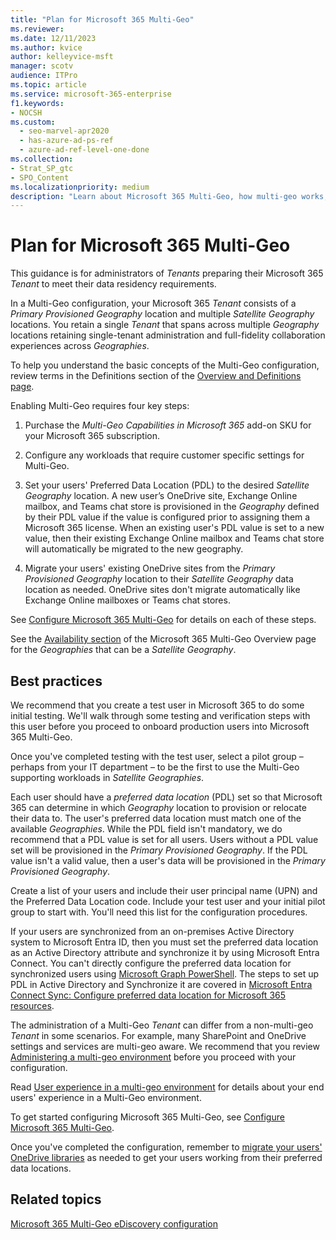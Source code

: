 ```yaml
---
title: "Plan for Microsoft 365 Multi-Geo"
ms.reviewer:
ms.date: 12/11/2023
ms.author: kvice
author: kelleyvice-msft
manager: scotv
audience: ITPro
ms.topic: article
ms.service: microsoft-365-enterprise
f1.keywords:
- NOCSH
ms.custom:
  - seo-marvel-apr2020
  - has-azure-ad-ps-ref
  - azure-ad-ref-level-one-done
ms.collection: 
- Strat_SP_gtc
- SPO_Content
ms.localizationpriority: medium
description: "Learn about Microsoft 365 Multi-Geo, how multi-geo works, and what geo-locations are available for data storage."
---
```


# Plan for Microsoft 365 Multi-Geo

This guidance is for administrators of _Tenants_ preparing their Microsoft 365 _Tenant_ to meet their data residency requirements.

In a Multi-Geo configuration, your Microsoft 365 _Tenant_ consists of a _Primary Provisioned Geography_ location and multiple _Satellite Geography_ locations. You retain a single _Tenant_ that spans across multiple _Geography_ locations retaining single-tenant administration and full-fidelity collaboration experiences across _Geographies_. 

To help you understand the basic concepts of the Multi-Geo configuration, review terms in the Definitions section of the [Overview and Definitions page](m365-dr-overview.md).

Enabling Multi-Geo requires four key steps:

1. Purchase the _Multi-Geo Capabilities in Microsoft 365_ add-on SKU for your Microsoft 365 subscription.

2. Configure any workloads that require customer specific settings for Multi-Geo.

3. Set your users' Preferred Data Location (PDL) to the desired _Satellite Geography_ location. A new user’s OneDrive site, Exchange Online mailbox, and Teams chat store is provisioned in the _Geography_ defined by their PDL value if the value is configured prior to assigning them a Microsoft 365 license. When an existing user's PDL value is set to a new value, then their existing Exchange Online mailbox and Teams chat store will automatically be migrated to the new geography.

4. Migrate your users' existing OneDrive sites from the _Primary Provisioned Geography_ location to their _Satellite Geography_ data location as needed. OneDrive sites don't migrate automatically like Exchange Online mailboxes or Teams chat stores.

See [Configure Microsoft 365 Multi-Geo](multi-geo-tenant-configuration.md) for details on each of these steps.

See the [Availability section](microsoft-365-multi-geo.md#microsoft-365-multi-geo-availability) of the Microsoft 365 Multi-Geo Overview page for the _Geographies_ that can be a _Satellite Geography_. 

## Best practices

We recommend that you create a test user in Microsoft 365 to do some initial testing. We'll walk through some testing and verification steps with this user before you proceed to onboard production users into Microsoft 365 Multi-Geo.

Once you've completed testing with the test user, select a pilot group – perhaps from your IT department – to be the first to use the Multi-Geo supporting workloads in _Satellite Geographies_.

Each user should have a _preferred data location_ (PDL) set so that Microsoft 365 can determine in which _Geography_ location to provision or relocate their data to. The user's preferred data location must match one of the available _Geographies_. While the PDL field isn't mandatory, we do recommend that a PDL value is set for all users. Users without a PDL value set will be provisioned in the _Primary Provisioned Geography_. If the PDL value isn't a valid value, then a user's data will be provisioned in the _Primary Provisioned Geography_.

Create a list of your users and include their user principal name (UPN) and the Preferred Data Location code. Include your test user and your initial pilot group to start with. You'll need this list for the configuration procedures.

If your users are synchronized from an on-premises Active Directory system to Microsoft Entra ID, then you must set the preferred data location as an Active Directory attribute and synchronize it by using Microsoft Entra Connect. You can't directly configure the preferred data location for synchronized users using [Microsoft Graph PowerShell](/powershell/microsoftgraph/overview). The steps to set up PDL in Active Directory and Synchronize it are covered in [Microsoft Entra Connect Sync: Configure preferred data location for Microsoft 365 resources](/azure/active-directory/connect/active-directory-aadconnectsync-feature-preferreddatalocation).

The administration of a Multi-Geo _Tenant_ can differ from a non-multi-geo _Tenant_ in some scenarios. For example, many SharePoint and OneDrive settings and services are multi-geo aware. We recommend that you review [Administering a multi-geo environment](administering-a-multi-geo-environment.md) before you proceed with your configuration.

Read [User experience in a multi-geo environment](multi-geo-user-experience.md) for details about your end users' experience in a Multi-Geo environment.

To get started configuring Microsoft 365 Multi-Geo, see [Configure Microsoft 365 Multi-Geo](multi-geo-tenant-configuration.md).

Once you've completed the configuration, remember to [migrate your users' OneDrive libraries](move-onedrive-between-geo-locations.md) as needed to get your users working from their preferred data locations.

## Related topics

[Microsoft 365 Multi-Geo eDiscovery configuration](./multi-geo-ediscovery-configuration.md)
